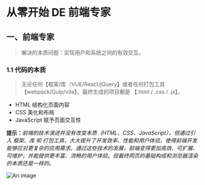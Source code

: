 # 从零开始 DE 前端专家

## 一、前端专家

> 解决的本质问题：实现用户和系统之间的有效交互。

### 1.1 代码的本质

> 无论任何【框架/库（VUE/React/jQuery】或者任何打包工具【webpack/Gulp/vite】，最终生成的项目都是 【.html / .css / .js】。

- HTML 结构化页面内容
- CSS 美化和布局
- JavaScript 赋予页面交互性

**提示：**_前端的技术演进并没有改变本质（HTML、CSS、JavaScript），但通过引入 框架、库 和 打包工具，大大提升了开发效率、性能和用户体验，使得前端开发能够应对更复杂的应用需求。通过这些技术的发展，前端变得更加高效、可扩展、可维护，并能提供更丰富、流畅的用户体验。但最终网页的基础构成和浏览器渲染的本质还是一样的。_

![An image](/images/from-zero/fe/fe.png)

<!--

::: tip xxxxxxx  { collapse: true }


:::


<span style="color:#f60;font-weight:bold;font-style:italic;">   </span>

 -->
